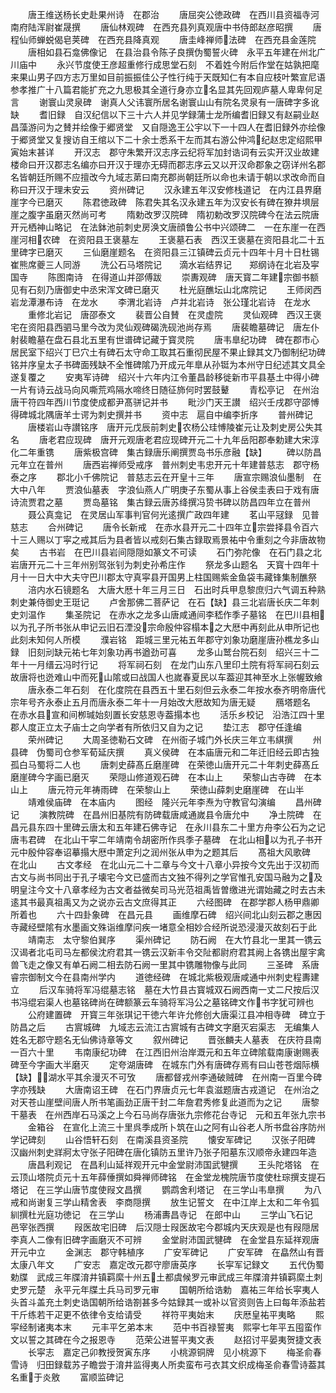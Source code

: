 <!-- { "loadSidebar": true } -->
　　唐王维送杨长史赴果州诗　在郡治
　　唐屈突公徳政碑　在西川县资福寺河南府陆浑尉崔晟撰
　　唐仙林观碑　在西充县列真观唐中书侍郎赵彦昭撰
　　唐程仙师蝉蜕偈皂荚碑　在西充县降真观
　　唐圭峰禅师法碑　在西充县金莲院
　　唐相如县石龛佛像记　在县治县令陈子良撰伪蜀誓火碑　永平五年建在州北广川庙中
　　永兴节度使王彦超重修行成思堂石刻　不着姓今附后作堂在姑孰把麾来果山男子四方志万里如目前振振佳公子性行纯于天既知仁有本自应枝叶繁宣尼语参孝推广十八篇君能扩充之九思极其全道行身亦立名显其先回观庐墓人卑卑何足言
　　谢寰山灵泉碑　谢真人父讳寰所居名谢寰山山有院名灵泉有一唐碑字多讹缺
　　耆旧録　自汉纪信以下三十六人并见学録蒲士龙所编耆旧録又有赵嗣业赵昌藻游问为之賛并绘像于郷贤堂　又自隠逸王公宇以下一十四人在耆旧録外亦绘像于郷贤堂又复搜访自王绾以下二十余士悉系干左而其右游公仲鸿纪赵忠定绍熙甲寅始末甚详
　　开汉志　郡守朱繁开汉志序云纪将军加封诰词有云实开汉业故建楼命曰开汉郡志名编亦曰开汉于理亦无碍而郡志序云又以开汉命郡象之窃详州名郡名皆朝廷所赐不应擅改今九域志苐曰南充郡尚朝廷所以命也未请于朝以求改命而自称曰开汉于理未安云
　　资州碑记
　　汉永建五年汉安修栈道记　在内江县界磨崖字今已磨灭
　　陈君徳政碑　陈君失其名汉永建五年为汉安长有碑在獠井埧层崖之腹字虽磨灭然尚可考
　　隋勅改罗汉院碑　隋初勅改罗汉院碑今在法云院唐开元栖神山略记　在法鉢池前刺史房涣文唐顔鲁公书中兴颂碑二　一在东崖一在西崖河相农碑　在资阳县王褒墓左
　　王褒墓石表　西汉王褒墓在资阳县北二十五里碑字已磨灭
　　三仙磨崖题名　在资阳县三江镇碑云贞元十四年十月十日杜锡崔熊席夔三人同游
　　洗公石马塔院记　　滴水岩结界记　　郑纲诗在北岩及寜国寺
　　陈图南诗　在得道山并邵傅跋
　　崇夀观碑　唐天寳二年建宗御书额见有石刻乃唐御史中丞宋浑文碑已磨灭
　　杜光庭醮坛山北席院记
　　王师闵西岩龙潭瀑布诗　在龙水
　　李渭北岩诗　卢并北岩诗　张公瑾北岩诗　在龙水
　　重修北岩记　唐邵泰文
　　裴晋公自賛　在灵虚院
　　灵仙观碑　西汉王褒宅在资阳县西驷马里今改为灵仙观碑碣洗砚池尚存焉
　　唐裴瞻墓碑记　唐左仆射裴瞻墓在盘石县北五里有世谱碑记藏于寳灵院
　　唐韦臯纪功碑　碑在郡市心居民室下绍兴丁巳穴土有碑石太守命工取其石重彻民屋不果止録其文乃御制纪功碑铭并序皇太子书碑面残缺不全惟碑隂乃开成元年臯从孙铤为本州守日纪述其文具全遂复覆之
　　安夷军诗碑　绍兴十六年内江令董昌龄移徙新市平县基土中得小碑一片有诗云战马向风嘶荒鸡隔水啼终日随征斾何时罢鼓鼙
　　青松亭记　在州治唐干符四年西川节度使成都尹髙骈记并书
　　毗沙门天王讃　绍兴壬戌郡守邵愽得碑城北隅唐羊士谔为刺史撰并书
　　资中志　扈自中编李折序
　　普州碑记
　　唐楼岩山寺讃铭序　唐开元戊辰前刺史农杨公珪愽陵崔元让及刺史房公失其名
　　唐老君应现碑　唐开元观唐老君应现碑开元二十九年岳阳郡奉勅建大宋淳化二年重镌
　　唐紫极宫碑　集古録唐乐阐撰贾岛书乐彦融【缺】
　　碑以防昌元年立在普州
　　唐西岩禅师受戒序　普州刺史韦忠开元十年建普慈志　郡守杨泰之序
　　郡北小千佛院记　普慈志云在开皇十三年
　　唐宣宗赐浪仙墨制　在大中八年
　　贾浪仙墓表　字浪仙燕人广明庚子东蜀从事上谷侯圭表曰于戏有唐诗流贾君之墓
　　贾岛墓铭　集古録云唐苏绛撰冯贽书碑以防昌四年立在普州
　　聂公真龛记　在灵居山军事判官何光逺撰广政四年建
　　茗山平冦録　见普慈志
　　合州碑记
　　唐令长新戒　在赤水县开元二十四年立宗尝择县令百六十三人赐以丁寜之戒其后为县者皆以戒刻石集古録取焉景祐中令重刻之今非唐故物矣
　　古书岩　在巴川县岩间隠隠如篆文不可读
　　石门弥陀像　在石门县之北岩唐开元二十三年州别驾张钊为刺史孙希庄作
　　祭龙多山题名　天寳十四年十月十一日大中大夫守巴川郡太守真寜县开国男上柱国赐紫金鱼袋韦藏锋集制醮祭
　　涪内水石镜题名　大唐大厯十年三月三日　石出时兵甲息黎庶归六气调五种熟刺史兼侍御史王珽记
　　卢舍那佛二菩萨记　在石【缺】县三北岩唐长庆二年刺史刘温作
　　集圣院记　在赤水之龙多山唐咸通间李嵇作季子墓铭　在巴川县相以为孔子所书张从申记云旧石湮没宗命殷仲容榻本之大厯中再刻此从申所记也此刻未知何人所模
　　濮岩铭　距城三里元祐五年郡守刘象功磨崖唐孙樵龙多山録　旧刻刓缺元祐七年刘象功再书遒劲可喜
　　龙多山鹫台院石刻　绍兴三十二年十一月缙云冯时行记
　　将军祠石刻　在龙门山东八里印土院有将军祠石刻云故唐将也迯难山中而死山隂或曰战国人也嵗春夏民以车葢迎其神至水上张幄致飨
　　唐永泰二年石刻　在化度院在县西五十里石刻但云永泰二年按水泰齐明帝唐代宗年号齐永泰止五月而唐永泰二年十一月始改大厯故知为唐无疑
　　鴈塔题名　在赤水县宣和间栁瑊始刻置长安慈恩寺葢搨本也
　　活乐乡校记　沿浩江四十里郡人度正立太子庙士之向学者有所依归又自为之记
　　垫江志　郡守任逢编
　　荣州碑记
　　大周圣徳勒石文碑　在州衙子城门外长庆三年立韦綨撰
　　州县碑　伪蜀司仓参军荀延庆撰
　　真义侯碑　在本庙唐元和二年迁旧经云即古独孤白马蜀将二人也
　　唐刺史薛髙丘磨崖碑　在荣徳山唐开元二十年刺史薛髙丘磨崖碑今字画已磨灭
　　荣隠山修道观石碑　在本山上
　　荣黎山古寺碑　在本山上
　　唐元符元年祷雨碑　在荣黎山上
　　荣徳山薛刺史磨崖碑　在山半
　　靖难侯庙碑　在本庙内
　　图经　隆兴元年李焘为守教官勾演编
　　昌州碑记
　　演教院碑　在昌州旧基院有防碑载唐咸通嵗县令唐允中
　　净土院碑　在昌元县东四十里碑云唐太和五年建石佛寺记　在永川县东二十里方舟李公石为之记唐韦君碑　在北山干寜二年靖南令胡密所作呉季子墓碑　在北山相以为孔子书开元中殷仲容奉诏摹搨大厯中萧定刋之润州张从申为之题其后
　　髙祖大风歌碑　在北山
　　古文孝经　在北山元二十二章与今文十八章小异按今文先出于汉初而古文与尚书同出于孔子壊宅今文已盛而古文独不得列之学官惟孔安国马融为之及明皇注今文十八章孝经为古文者益微矣司马光范祖禹皆曽缴进光谓始藏之时去古未逺其书最真祖禹又为之说亦云古文庶得其正
　　六经图碑　在郡学郡人杨甲鼎卿所着也
　　六十四卦象碑　在昌元县
　　画维摩石碑　绍兴间北山刻云郡之惠因寺藏经壁隂有水墨画文殊诣维摩问疾一堵意全相妙合经所说恐浸漫灭故刻石于此
　　靖南志　太守黎伯巽序
　　渠州碑记
　　防石阙　在大竹县北一里其一镌云汉谒者北屯司马左都侯沈府君其一镌云汉新丰令交阯都尉府君其阙上各镌出屋宇禽兽飞走之像又有单石阙二相去防石阙一里其中镌雕物像与此同
　　三圣碑　系唐睿宗御制文今在县南州学内
　　道徳经碑　在城北紫极观唐咸通中州刺史程夀建立
　　后汉车骑将军冯绲墓志铭　墓在大竹县古寳城双石阙西南一丈二尺按后汉书冯绲宕渠人也墓铭碑尚在碑额篆云车骑将军冯公之墓铭碑文作书字犹可辨也
　　公府建置碑　开寳三年张琪记干徳六年许允修创大唐渠江县冲相寺碑　碑立于防昌之后
　　古賔城碑　九域志云流江古賔城有古碑文字磨灭宕渠志　无编集人姓名无郡守题名无仙佛诗章等文
　　叙州碑记
　　晋张麟夫人墓表　在庆符县南一百六十里
　　韦南康纪功碑　在江西旧州治岸溉元和五年立碑隂载南康谢赐表碑至今字画大半磨灭
　　定夸湖唐碑　在城东门外有唐碑存焉有曰山苍苍烟际横【缺】湖水平其余漫灭不可攷
　　唐都督戎州李通破贼碑　在州南一百里今碑字亦残缺
　　大唐南诏王碑　在石门界唐贞元七年袁滋题唐古戎道记　在州治之对天苍山崖壁间唐人所书笔画劲正唐干封二年詹君秀修复此道而为之记
　　唐黎干墓表　在州西岸石马溪之上今石马尚存唐张九宗修花台寺记　元和五年张九宗书
　　金箱谷　在宣化上流三十里呉季成所卜筑在山之阿有山谷老人所书盘谷序防州学记碑刻
　　山谷悟轩石刻　在南溪县资圣院
　　懐安军碑记
　　汉张子阳碑　汉幽州刺史牂牁太守张子阳碑在唐化镇防五里许乃张子阳墓东汉顺帝永建四年造
　　唐昌利观记　在昌利山延祥观开元中金堂尉沛国武犍撰
　　王头陀塔铭　在云顶山塔院贞元十五年薛倕撰如舜禅师碑铭　在金堂龙槐院唐节度使杜琮撰支提石塔记　在三学山唐节度使叚文昌撰
　　鹦鹉舍利塔记　在三学山韦臯撰
　　为八戒和尚谢复三学山精舍表　李商隠撰
　　放生记誓文　在中江岸上太和二年令狐紃撰杜光庭功徳记　在三学山
　　杨浦夀昌寺记　在郎中山
　　三学山飞石记　邑宰张西撰
　　叚医故宅旧碑　后汉隠士叚医故宅今郡城内天庆观是也有叚隠居李真人二像有旧碑字画磨灭不可辨
　　金堂尉沛国武犍碑　在金堂县东延祥观唐开元中立
　　金渊志　郡守韩植序
　　广安军碑记
　　广安军碑　在皛然山有晋太康八年文
　　广安志　嘉定改元郡守廖唐英序
　　长寜军记録文
　　五代伪蜀勅牒　武成三年牒淯井镇羁縻十州五土都虞候罗元审武成三年牒淯井镇羁縻土刺史罗元楚　永平元年牒土兵马司罗元审
　　国朝所给诰勅　嘉祐三年给长寜夷人头首斗盖充土刺史诰国朝所给诰劄甚多今姑録其一或补以官资则告上曰每年添盐若干斤练若干疋更不依律令支给请受
　　祥符平夷始末
　　庆厯皇祐平夷略
　　熙寜经制诸夷本末
　　元丰平乞弟本末
　　范中书百禄誓夷　熙寜七年平五囤蛮作文以誓之其碑在今之报恩寺
　　范荣公进誓平夷文表
　　赵招讨平晏夷贺捷文表
　　长寜志　嘉定己卯教授贺寅东序
　　小桃源铜牌　见小桃源下
　　梅圣俞春雪诗　归田録载苏子瞻尝于淯井监得夷人所卖蛮布弓衣其文织成梅圣俞春雪诗葢其名重于炎敫
　　富顺监碑记
